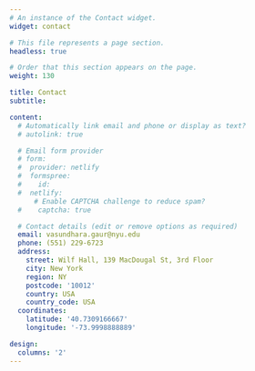 ```yaml
---
# An instance of the Contact widget.
widget: contact

# This file represents a page section.
headless: true

# Order that this section appears on the page.
weight: 130

title: Contact
subtitle:

content:
  # Automatically link email and phone or display as text?
  # autolink: true

  # Email form provider
  # form:
  #  provider: netlify
  #  formspree:
  #    id:
  #  netlify:
      # Enable CAPTCHA challenge to reduce spam?
  #    captcha: true

  # Contact details (edit or remove options as required)
  email: vasundhara.gaur@nyu.edu
  phone: (551) 229-6723
  address:
    street: Wilf Hall, 139 MacDougal St, 3rd Floor 
    city: New York
    region: NY
    postcode: '10012'
    country: USA
    country_code: USA
  coordinates:
    latitude: '40.7309166667'
    longitude: '-73.9998888889'

design:
  columns: '2'
---
```

